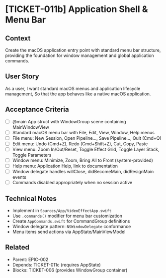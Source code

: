 # [TICKET-011b] Application Shell & Menu Bar

## Context
Create the macOS application entry point with standard menu bar structure, providing the foundation for window management and global application commands.

## User Story
As a user,
I want standard macOS menus and application lifecycle management,
So that the app behaves like a native macOS application.

## Acceptance Criteria
- [ ] @main App struct with WindowGroup scene containing MainWindowView
- [ ] Standard macOS menu bar with File, Edit, View, Window, Help menus
- [ ] File menu: New Session, Open Pipeline..., Save Pipeline..., Quit (Cmd+Q)
- [ ] Edit menu: Undo (Cmd+Z), Redo (Cmd+Shift+Z), Cut, Copy, Paste
- [ ] View menu: Zoom In/Out/Reset, Toggle Effect Grid, Toggle Layer Stack, Toggle Parameters
- [ ] Window menu: Minimize, Zoom, Bring All to Front (system-provided)
- [ ] Help menu: Application Help, link to documentation
- [ ] Window delegate handles willClose, didBecomeMain, didResignMain events
- [ ] Commands disabled appropriately when no session active

## Technical Notes
- Implement in `Sources/App/VideoEffectApp.swift`
- Use `.commands()` modifier for menu bar customization
- Create `AppCommands.swift` for CommandGroup definitions
- Window delegate pattern: `NSWindowDelegate` conformance
- Menu items send actions via AppState/MainViewModel

## Related
- Parent: EPIC-002
- Depends: TICKET-011c (requires AppState)
- Blocks: TICKET-006 (provides WindowGroup container)

